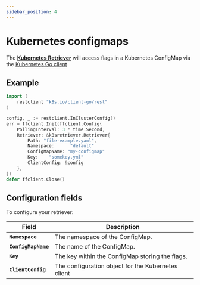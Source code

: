 ```yaml
---
sidebar_position: 4
---
```


# Kubernetes configmaps
The [**Kubernetes Retriever**](https://pkg.go.dev/github.com/thomaspoignant/go-feature-flag/retriever/k8sretriever/#Retriever)
will access flags in a Kubernetes ConfigMap via the [Kubernetes Go client](https://github.com/kubernetes/client-go)

## Example
```go linenums="1"
import (
    restclient "k8s.io/client-go/rest"
)

config, _ := restclient.InClusterConfig()
err = ffclient.Init(ffclient.Config{
    PollingInterval: 3 * time.Second,
    Retriever: &k8sretriever.Retriever{
        Path: "file-example.yaml",
        Namespace:      "default"
        ConfigMapName: "my-configmap"
        Key:    "somekey.yml"
        ClientConfig: &config
    },
})
defer ffclient.Close()
```

## Configuration fields
To configure your retriever:

| Field               | Description                                        |
|---------------------|----------------------------------------------------|
| **`Namespace`**     | The namespace of the ConfigMap.                    |
| **`ConfigMapName`** | The name of the ConfigMap.                         |
| **`Key`**           | The key within the ConfigMap storing the flags.    |
| **`ClientConfig`**  | The configuration object for the Kubernetes client |
